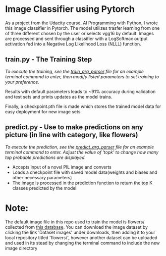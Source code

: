 # Image Classifier using Pytorch

As a project from the Udacity course, AI Programming with Python, I wrote this image classifier in Pytorch.
The model utilizes trasfer learning from one of three different chosen by the user or selects vgg16 by default.
Images are processed and sent through a classifier with a LogSoftmax output activation fed into a 
Negative Log Likelihood Loss (NLLL) function. 

## train.py - The Training Step

_To execute the training, see the [train_arg_parser](train_arg_parser.py) file for an example 
terminal command to enter, then modify listed parameters to set training to your preference._

Results with default parameters leads to ~91% accuracy during validation and test sets and prints updates as
the model trains.

Finally, a checkpoint.pth file is made which stores the trained model data for easy deployment for new 
image sets.

## predict.py - Use to make predictions on any picture (in line with category, like flowers)

_To execute the prediction, see the [predict_arg_parser](predict_arg_parser.py) file for an example 
terminal command to enter. Adjust the value of 'topk' to change how many top probable predictions are displayed._

* Accepts input of a novel PIL image and converts
* Loads a checkpoint file with saved model data(weights and biases and other necessary 
parameters)
* The image is processed in the prediction function to return the top K classes predicted by the model

# Note:

The default image file in this repo used to train the model is flowers/ collected from [this database](http://www.robots.ox.ac.uk/~vgg/data/flowers/102/index.html). You can download the
image dataset by clicking the link 'Dataset images' under downloads, then adding it to your local repository
titled 'flowers/', however another dataset can be uploaded and used in its stead by changing the terminal 
command to include the new image directory
